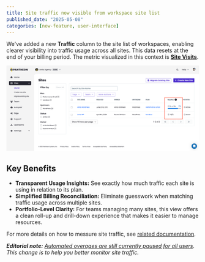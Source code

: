 ```yaml
---
title: Site traffic now visible from workspace site list
published_date: "2025-05-08"
categories: [new-feature, user-interface]
---
```

We've added a new **Traffic** column to the site list of workspaces, enabling clearer visibility into traffic usage across all sites. This data resets at the end of your billing period. The metric visualized in this context is [**Site Visits**](/guides/account-mgmt/traffic#site-visits). 

![Workspace site last tab showcasing new traffic column](../images/dashboard/new-dashboard/2025/workspace-site-list-traffic.png)

## Key Benefits
* **Transparent Usage Insights:** See exactly how much traffic each site is using in relation to its plan.
* **Simplified Billing Reconciliation:** Eliminate guesswork when matching traffic usage across multiple sites. 
* **Portfolio-Level Clarity:** For teams managing many sites, this view offers a clean roll-up and drill-down experience that makes it easier to manage resources.

For more details on how to messure site traffic, see [related documentation](/guides/account-mgmt/traffic). 

_**Editorial note:** [Automated overages are still currently paused for all users](release-notes/2024/08/overage-charges-updates). This change is to help you better monitor site traffic._
